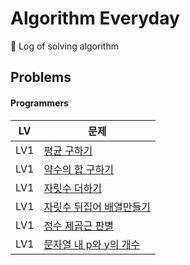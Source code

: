 # Algorithm Everyday
🥊 Log of solving algorithm

## Problems

#### Programmers

|LV| 문제                                                                               |
|----|----------------------------------------------------------------------------------|
| LV1 | [평균 구하기](https://school.programmers.co.kr/learn/courses/30/lessons/12944)        |
| LV1 | [약수의 합 구하기](https://school.programmers.co.kr/learn/courses/30/lessons/12928)     |
| LV1 | [자릿수 더하기](https://school.programmers.co.kr/learn/courses/30/lessons/12931)       |
| LV1 | [자릿수 뒤집어 배열만들기](https://school.programmers.co.kr/learn/courses/30/lessons/12932) |
| LV1 | [정수 제곱근 판별](https://school.programmers.co.kr/learn/courses/30/lessons/12934)     |
| LV1 | [문자열 내 p와 y의 개수](https://school.programmers.co.kr/learn/courses/30/lessons/12916)|